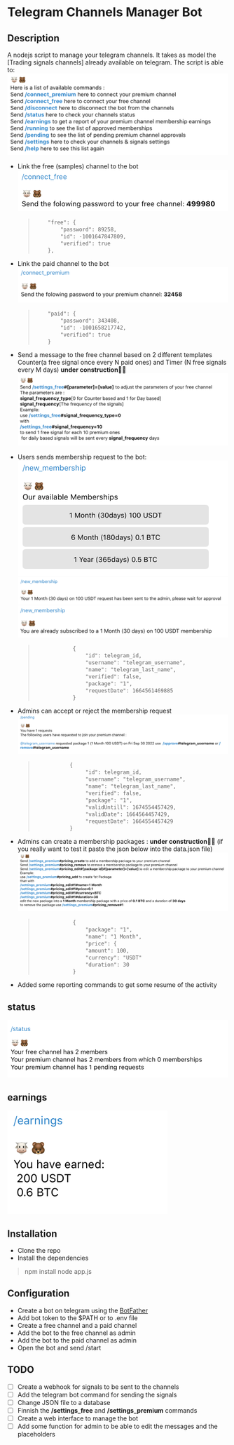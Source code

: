 # Telegram Channels Manager Bot

## Description
A nodejs script to manage your telegram channels. It takes as model the [Trading signals channels] already available on telegram.
The script is able to:
![/help](screenshots/help_command.png)


- Link the free (samples) channel to the bot
![/connect_free](screenshots/connect_free_command.png)
  >         "free": {
  >             "password": 89258,
  >             "id": -1001647847809,
  >             "verified": true
  >         },



- Link the paid channel to the bot
![/connect_premium](screenshots/connect_paid_command.png)
  >         "paid": {
  >             "password": 343408,
  >             "id": -1001658217742,
  >             "verified": true
  >         }



- Send a message to the free channel based on 2 different templates Counter(a free signal once every N paid ones) and Timer (N free signals every M days) **under construction👷‍♂️**
![//settings_free](screenshots/free_channel_settings.png)



- Users sends membership request to the bot:
![//new_membership1](screenshots/new_membership_options.png)
![//new_membership2](screenshots/new_membership_done.png)
![//new_membership3](screenshots/new_membership_spam.png)
  >                 {
  >                     "id": telegram_id,
  >                     "username": "telegram_username",
  >                     "name": "telegram_last_name",
  >                     "verified": false,
  >                     "package": "1",
  >                     "requestDate": 1664561469885
  >                 }


- Admins can accept or reject the membership request
![/pending](screenshots/pending.png)
  >                {
  >                     "id": telegram_id,
  >                     "username": "telegram_username",
  >                     "name": "telegram_last_name",
  >                     "verified": false,
  >                     "package": "1",
  >                     "validUntill": 1674554457429,
  >                     "validDate": 1664564457429,
  >                     "requestDate": 1664554457429
  >                }



- Admins can create a membership packages : **under construction👷‍♂️** (if you really want to test it paste the json below into the data.json file)
![/settings_premium](screenshots/paid_channel_settings.png)
  >                 {
  >                     "package": "1",
  >                     "name": "1 Month",
  >                     "price": {
  >                     "amount": 100,
  >                     "currency": "USDT"
  >                     "duration": 30
  >                 }

- Added some reporting commands to get some resume of the activity 

## status
![/status](screenshots/status.png)

## earnings
![/earnings](screenshots/earnings.png)


## Installation
- Clone the repo
- Install the dependencies
> npm install
> node app.js

## Configuration
- Create a bot on telegram using the [BotFather](https://t.me/botfather)
- Add bot token to the $PATH or to .env file
- Create a free channel and a paid channel
- Add the bot to the free channel as admin
- Add the bot to the paid channel as admin
- Open the bot and send /start


## TODO
- [ ] Create a webhook for signals to be sent to the channels
- [ ] Add the telegram bot command for sending the signals
- [ ] Change JSON file to a database
- [ ] Finnish the **/settings_free** and **/settings_premium** commands
- [ ] Create a web interface to manage the bot
- [ ] Add some function for admin to be able to edit the messages and the placeholders 
